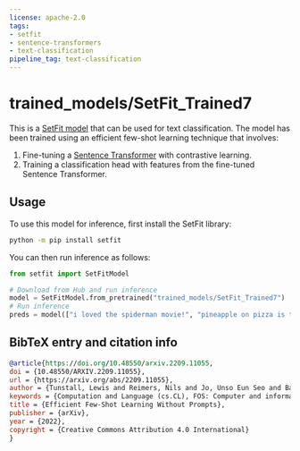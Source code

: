 ```yaml
---
license: apache-2.0
tags:
- setfit
- sentence-transformers
- text-classification
pipeline_tag: text-classification
---
```


# trained_models/SetFit_Trained7

This is a [SetFit model](https://github.com/huggingface/setfit) that can be used for text classification. The model has been trained using an efficient few-shot learning technique that involves:

1. Fine-tuning a [Sentence Transformer](https://www.sbert.net) with contrastive learning.
2. Training a classification head with features from the fine-tuned Sentence Transformer.

## Usage

To use this model for inference, first install the SetFit library:

```bash
python -m pip install setfit
```

You can then run inference as follows:

```python
from setfit import SetFitModel

# Download from Hub and run inference
model = SetFitModel.from_pretrained("trained_models/SetFit_Trained7")
# Run inference
preds = model(["i loved the spiderman movie!", "pineapple on pizza is the worst 🤮"])
```

## BibTeX entry and citation info

```bibtex
@article{https://doi.org/10.48550/arxiv.2209.11055,
doi = {10.48550/ARXIV.2209.11055},
url = {https://arxiv.org/abs/2209.11055},
author = {Tunstall, Lewis and Reimers, Nils and Jo, Unso Eun Seo and Bates, Luke and Korat, Daniel and Wasserblat, Moshe and Pereg, Oren},
keywords = {Computation and Language (cs.CL), FOS: Computer and information sciences, FOS: Computer and information sciences},
title = {Efficient Few-Shot Learning Without Prompts},
publisher = {arXiv},
year = {2022},
copyright = {Creative Commons Attribution 4.0 International}
}
```
